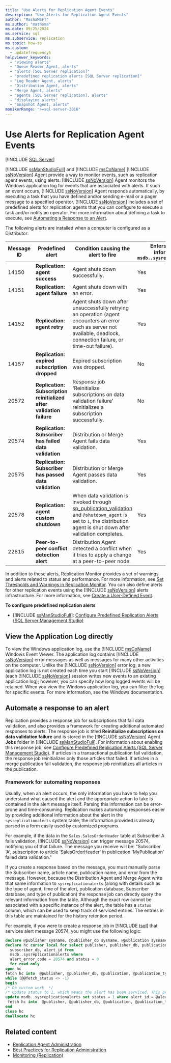 ```yaml
---
title: "Use Alerts for Replication Agent Events"
description: "Use Alerts for Replication Agent Events"
author: "MashaMSFT"
ms.author: "mathoma"
ms.date: 09/25/2024
ms.service: sql
ms.subservice: replication
ms.topic: how-to
ms.custom:
  - updatefrequency5
helpviewer_keywords:
  - "viewing alerts"
  - "Queue Reader Agent, alerts"
  - "alerts [SQL Server replication]"
  - "predefined replication alerts [SQL Server replication]"
  - "Log Reader Agent, alerts"
  - "Distribution Agent, alerts"
  - "Merge Agent, alerts"
  - "agents [SQL Server replication], alerts"
  - "displaying alerts"
  - "Snapshot Agent, alerts"
monikerRange: ">=sql-server-2016"
---
```

# Use Alerts for Replication Agent Events
[!INCLUDE [SQL Server](../../../includes/applies-to-version/sqlserver.md)]

  [!INCLUDE [ssManStudioFull](../../../includes/ssmanstudiofull-md.md)] and [!INCLUDE [msCoName](../../../includes/msconame-md.md)] [!INCLUDE [ssNoVersion](../../../includes/ssnoversion-md.md)] Agent provide a way to monitor events, such as replication agent events, using alerts. [!INCLUDE [ssNoVersion](../../../includes/ssnoversion-md.md)] Agent monitors the Windows application log for events that are associated with alerts. If such an event occurs, [!INCLUDE [ssNoVersion](../../../includes/ssnoversion-md.md)] Agent responds automatically, by executing a task that you have defined and/or sending e-mail or a pager message to a specified operator. [!INCLUDE [ssNoVersion](../../../includes/ssnoversion-md.md)] includes a set of predefined alerts for replication agents that you can configure to execute a task and/or notify an operator. For more information about defining a task to execute, see [Automating a Response to an Alert](#automating-a-response-to-an-alert).  
  
 The following alerts are installed when a computer is configured as a Distributor:  
  
|Message ID|Predefined alert|Condition causing the alert to fire|Enters additional information in `msdb..sysreplicationalerts`|  
|----------------|----------------------|-----------------------------------------|-----------------------------------------------------------------|  
|14150|**Replication: agent success**|Agent shuts down successfully.|Yes|  
|14151|**Replication: agent failure**|Agent shuts down with an error.|Yes|  
|14152|**Replication: agent retry**|Agent shuts down after unsuccessfully retrying an operation (agent encounters an error such as server not available, deadlock, connection failure, or time-out failure).|Yes|  
|14157|**Replication: expired subscription dropped**|Expired subscription was dropped.|No|  
|20572|**Replication: Subscription reinitialized after validation failure**|Response job 'Reinitialize subscriptions on data validation failure' reinitializes a subscription successfully.|No|  
|20574|**Replication: Subscriber has failed data validation**|Distribution or Merge Agent fails data validation.|Yes|  
|20575|**Replication: Subscriber has passed data validation**|Distribution or Merge Agent passes data validation.|Yes|  
|20578|**Replication: agent custom shutdown**|When data validation is invoked through [sp_publication_validation](../../system-stored-procedures/sp-publication-validation-transact-sql.md) and `@shutdown_agent` is set to `1`, the distribution agent is shut down after validation completes. |Yes|  
|22815|**Peer-to-peer conflict detection alert**|Distribution Agent detected a conflict when it tries to apply a change at a peer-to-peer node.|Yes|  
  
 In addition to these alerts, Replication Monitor provides a set of warnings and alerts related to status and performance. For more information, see [Set Thresholds and Warnings in Replication Monitor](../../../relational-databases/replication/monitor/set-thresholds-and-warnings-in-replication-monitor.md). You can also define alerts for other replication events using the [!INCLUDE [ssNoVersion](../../../includes/ssnoversion-md.md)] alerts infrastructure. For more information, see [Create a User-Defined Event](../../../ssms/agent/create-a-user-defined-event.md).  
  
 **To configure predefined replication alerts**  
  
-   [!INCLUDE [ssManStudioFull](../../../includes/ssmanstudiofull-md.md)]: [Configure Predefined Replication Alerts (SQL Server Management Studio)](../../../relational-databases/replication/administration/configure-predefined-replication-alerts-sql-server-management-studio.md)  
  
## <a id="viewing-the-application-log-directly"></a> View the Application Log directly
 To view the Windows application log, use the [!INCLUDE [msCoName](../../../includes/msconame-md.md)] Windows Event Viewer. The application log contains [!INCLUDE [ssNoVersion](../../../includes/ssnoversion-md.md)] error messages as well as messages for many other activities on the computer. Unlike the [!INCLUDE [ssNoVersion](../../../includes/ssnoversion-md.md)] error log, a new application log is not created each time you start [!INCLUDE [ssNoVersion](../../../includes/ssnoversion-md.md)] (each [!INCLUDE [ssNoVersion](../../../includes/ssnoversion-md.md)] session writes new events to an existing application log); however, you can specify how long logged events will be retained. When you view the Windows application log, you can filter the log for specific events. For more information, see the Windows documentation.  
  
## <a id="automating-a-response-to-an-alert"></a> Automate a response to an alert
 Replication provides a response job for subscriptions that fail data validation, and also provides a framework for creating additional automated responses to alerts. The response job is titled **Reinitialize subscriptions on data validation failure** and is stored in the [!INCLUDE [ssNoVersion](../../../includes/ssnoversion-md.md)] Agent **Jobs** folder in [!INCLUDE [ssManStudioFull](../../../includes/ssmanstudiofull-md.md)]. For information about enabling this response job, see [Configure Predefined Replication Alerts (SQL Server Management Studio)](../../../relational-databases/replication/administration/configure-predefined-replication-alerts-sql-server-management-studio.md). If articles in a transactional publication fail validation, the response job reinitializes only those articles that failed. If articles in a merge publication fail validation, the response job reinitializes all articles in the publication.  
  
### Framework for automating responses
 Usually, when an alert occurs, the only information you have to help you understand what caused the alert and the appropriate action to take is contained in the alert message itself. Parsing this information can be error-prone and time-consuming. Replication makes automating responses easier by providing additional information about the alert in the `sysreplicationalerts` system table; the information provided is already parsed in a form easily used by customized programs.  
  
 For example, if the data in the `Sales.SalesOrderHeader` table at Subscriber A fails validation, [!INCLUDE [ssNoVersion](../../../includes/ssnoversion-md.md)] can trigger message 20574, notifying you of that failure. The message you receive will be: "Subscriber 'A', subscription to article 'SalesOrderHeader' in publication 'MyPublication' failed data validation."  
  
 If you create a response based on the message, you must manually parse the Subscriber name, article name, publication name, and error from the message. However, because the Distribution Agent and Merge Agent write that same information to `sysreplicationalerts` (along with details such as the type of agent, time of the alert, publication database, Subscriber database, and type of publication) the response job can directly query the relevant information from the table. Although the exact row cannot be associated with a specific instance of the alert, the table has a `status` column, which can be used to keep track of serviced entries. The entries in this table are maintained for the history retention period.  
  
 For example, if you were to create a response job in [!INCLUDE [tsql](../../../includes/tsql-md.md)] that services alert message 20574, you might use the following logic:  
  
```sql
declare @publisher sysname, @publisher_db sysname, @publication sysname, @publication_type int, @article sysname, @subscriber sysname, @subscriber_db sysname, @alert_id int  
declare hc cursor local for select publisher, publisher_db, publication, publication_type, article, subscriber,   
  subscriber_db, alert_id from   
  msdb..sysreplicationalerts where  
  alert_error_code = 20574 and status = 0  
  for read only  
open hc  
fetch hc into  @publisher, @publisher_db, @publication, @publication_type, @article, @subscriber, @subscriber_db, @alert_id  
while (@@fetch_status <> -1)  
begin  
/* Do custom work  */  
/* Update status to 1, which means the alert has been serviced. This prevents subsequent runs of this job from doing this again */  
update msdb..sysreplicationalerts set status = 1 where alert_id = @alert_id  
 fetch hc into  @publisher, @publisher_db, @publication, @publication_type, @article, @subscriber, @subscriber_db, @alert_id  
end  
close hc  
deallocate hc  
```  
  
## Related content

- [Replication Agent Administration](../../../relational-databases/replication/agents/replication-agent-administration.md)
- [Best Practices for Replication Administration](../../../relational-databases/replication/administration/best-practices-for-replication-administration.md)
- [Monitoring (Replication)](../../../relational-databases/replication/monitor/monitoring-replication.md)
